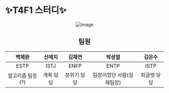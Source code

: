 # ✨T4F1 스터디✨
<div align="center">
  <img src="https://github.com/user-attachments/assets/ed3c2a9f-c71e-49c5-b990-735a9d7ec176" alt="image">
  
## 팀원

|  백제완  |  신예지 |  김채연  |  박성열  |  김은수  |
|:---------:|:---------:|:---------:|:---------:|:---------:|
| ESTP  | ISTJ  | ENFP  |  ENTP | ISTP  |
| 알고리즘 팀장(?)  | 계획 담당  | 분위기 담당  | 팀장이었던 사람(실제팀장) | 피글렛 담당  |

</div>
